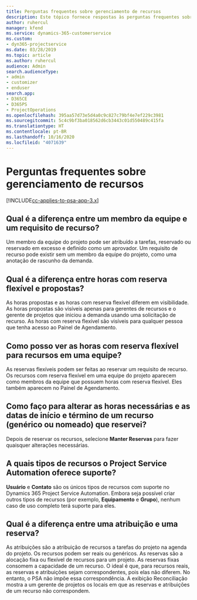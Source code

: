 ```yaml
---
title: Perguntas frequentes sobre gerenciamento de recursos
description: Este tópico fornece respostas às perguntas frequentes sobre gerenciamento de recursos.
author: ruhercul
manager: kfend
ms.service: dynamics-365-customerservice
ms.custom:
- dyn365-projectservice
ms.date: 03/28/2019
ms.topic: article
ms.author: ruhercul
audience: Admin
search.audienceType:
- admin
- customizer
- enduser
search.app:
- D365CE
- D365PS
- ProjectOperations
ms.openlocfilehash: 395aa57d73e5d4a0c9c827c79bf4e7ef229c3981
ms.sourcegitcommit: 5c4c9bf3ba018562d6cb3443c01d550489c415fa
ms.translationtype: HT
ms.contentlocale: pt-BR
ms.lasthandoff: 10/16/2020
ms.locfileid: "4071639"
---
```

# <a name="resource-management-faq"></a>Perguntas frequentes sobre gerenciamento de recursos

[!INCLUDE[cc-applies-to-psa-app-3.x](../includes/cc-applies-to-psa-app-3x.md)]

## <a name="what-is-the-difference-between-a-team-member-and-a-resource-requirement"></a>Qual é a diferença entre um membro da equipe e um requisito de recurso?

Um membro da equipe do projeto pode ser atribuído a tarefas, reservado ou reservado em excesso e definido como um aprovador. Um requisito de recurso pode existir sem um membro da equipe do projeto, como uma anotação de rascunho da demanda. 

## <a name="what-is-the-difference-between-proposed-and-soft-booked-hours"></a>Qual é a diferença entre horas com reserva flexível e propostas?

As horas propostas e as horas com reserva flexível diferem em visibilidade. As horas propostas são visíveis apenas para gerentes de recursos e o gerente de projetos que iniciou a demanda usando uma solicitação de recurso. As horas com reserva flexível são visíveis para qualquer pessoa que tenha acesso ao Painel de Agendamento.

## <a name="how-can-i-see-the-soft-booked-hours-for-resources-on-a-team"></a>Como posso ver as horas com reserva flexível para recursos em uma equipe?

As reservas flexíveis podem ser feitas ao reservar um requisito de recurso. Os recursos com reserva flexível em uma equipe do projeto aparecem como membros da equipe que possuem horas com reserva flexível. Eles também aparecem no Painel de Agendamento.

## <a name="how-do-i-change-the-required-hours-and-the-start-and-end-dates-for-a-resource-generic-or-named-that-i-booked"></a>Como faço para alterar as horas necessárias e as datas de início e término de um recurso (genérico ou nomeado) que reservei?

Depois de reservar os recursos, selecione **Manter Reservas** para fazer quaisquer alterações necessárias.

## <a name="what-resources-types-does-project-service-automation-support"></a>A quais tipos de recursos o Project Service Automation oferece suporte?

**Usuário** e **Contato** são os únicos tipos de recursos com suporte no Dynamics 365 Project Service Automation. Embora seja possível criar outros tipos de recursos (por exemplo, **Equipamento** e **Grupo**), nenhum caso de uso completo terá suporte para eles.

## <a name="what-is-the-difference-between-an-assignment-and-a-booking"></a>Qual é a diferença entre uma atribuição e uma reserva?

As atribuições são a atribuição de recursos a tarefas do projeto na agenda do projeto. Os recursos podem ser reais ou genéricos. As reservas são a alocação fixa ou flexível de recursos para um projeto. As reservas fixas consomem a capacidade de um recurso. O ideal é que, para recursos reais, as reservas e atribuições sejam correspondentes, pois elas não diferem. No entanto, o PSA não impõe essa correspondência. A exibição Reconciliação mostra a um gerente de projetos os locais em que as reservas e atribuições de um recurso não correspondem.
